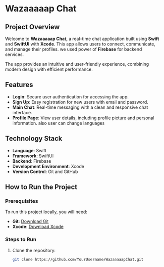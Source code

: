 # Wazaaaaap Chat

## Project Overview
Welcome to **Wazaaaaap Chat**, a real-time chat application built using **Swift** and **SwiftUI** with **Xcode**. This app allows users to connect, communicate, and manage their profiles. we used power of **Firebase** for backend services.

The app provides an intuitive and user-friendly experience, combining modern design with efficient performance.

## Features
- **Login**: Secure user authentication for accessing the app.
- **Sign Up**: Easy registration for new users with email and password.
- **Main Chat**: Real-time messaging with a clean and responsive chat interface.
- **Profile Page**: View user details, including profile picture and personal information. also user can change languages

## Technology Stack
- **Language**: Swift
- **Framework**: SwiftUI
- **Backend**: Firebase
- **Development Environment**: Xcode
- **Version Control**: Git and GitHub

## How to Run the Project

### Prerequisites
To run this project locally, you will need:
- **Git**: [Download Git](https://git-scm.com/)
- **Xcode**: [Download Xcode](https://developer.apple.com/xcode/)

### Steps to Run
1. Clone the repository:

   ```bash
   git clone https://github.com/YourUsername/WazaaaaapChat.git
